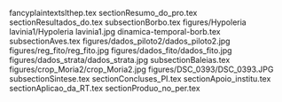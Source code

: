 fancyplaintextslthep.tex
sectionResumo_do_pro.tex
sectionResultados_do.tex
subsectionBorbo.tex
figures/Hypoleria lavinia1/Hypoleria lavinia1.jpg
dinamica-temporal-borb.tex
subsectionAves.tex
figures/dados_piloto2/dados_piloto2.jpg
figures/reg_fito/reg_fito.jpg
figures/dados_fito/dados_fito.jpg
figures/dados_strata/dados_strata.jpg
subsectionBaleias.tex
figures/crop_Moria2/crop_Moria2.jpg
figures/DSC_0393/DSC_0393.JPG
subsectionSintese.tex
sectionConcluses_PI.tex
sectionApoio_institu.tex
sectionAplicao_da_RT.tex
sectionProduo_no_per.tex
